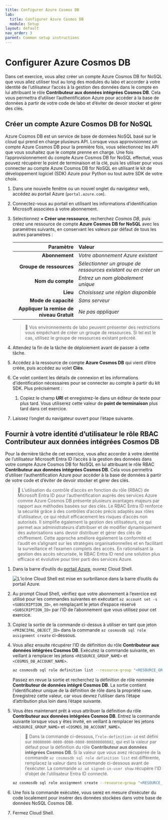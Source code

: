 ```yaml
---
title: Configurer Azure Cosmos DB
lab:
  title: Configurer Azure Cosmos DB
  module: Setup
layout: default
nav_order: 3
parent: Common setup instructions
---
```


# Configurer Azure Cosmos DB

Dans cet exercice, vous allez créer un compte Azure Cosmos DB for NoSQL que vous allez utiliser tout au long des modules du labo et accorder à votre identité de l’utilisateur l’accès à la gestion des données dans le compte en lui attribuant le rôle **Contributeur aux données intégrées Cosmos DB**. Cela vous permettra d’utiliser l’authentification Azure pour accéder à la base de données à partir de votre code de labo et d’éviter de devoir stocker et gérer des clés.

## Créer un compte Azure Cosmos DB for NoSQL

Azure Cosmos DB est un service de base de données NoSQL basé sur le cloud qui prend en charge plusieurs API. Lorsque vous approvisionnez un compte Azure Cosmos DB pour la première fois, vous sélectionnez les API que vous souhaitez que le compte prenne en charge. Une fois l’approvisionnement du compte Azure Cosmos DB for NoSQL effectué, vous pouvez récupérer le point de terminaison et la clé, puis les utiliser pour vous connecter au compte Azure Cosmos DB for NoSQL en utilisant le kit de développement logiciel (SDK) Azure pour Python ou tout autre SDK de votre choix.

1. Dans une nouvelle fenêtre ou un nouvel onglet du navigateur web, accédez au portail Azure (``portal.azure.com``).

1. Connectez-vous au portail en utilisant les informations d’identification Microsoft associées à votre abonnement.

1. Sélectionnez **+ Créer une ressource**, recherchez *Cosmos DB*, puis créez une ressource de compte **Azure Cosmos DB for NoSQL** avec les paramètres suivants, en conservant les valeurs par défaut de tous les autres paramètres :

    | **Paramètre** | **Valeur** |
    | ---: | :--- |
    | **Abonnement** | *Votre abonnement Azure existant* |
    | **Groupe de ressources** | *Sélectionner un groupe de ressources existant ou en créer un* |
    | **Nom du compte** | *Entrez un nom globalement unique* |
    | **Lieu** | *Choisissez une région disponible* |
    | **Mode de capacité** | *Sans serveur* |
    | **Appliquer la remise de niveau Gratuit** | *Ne pas appliquer* |

    > &#128221; Vos environnements de labo peuvent présenter des restrictions vous empêchant de créer un groupe de ressources. Si tel est le cas, utilisez le groupe de ressources existant précréé.

1. Attendez la fin de la tâche de déploiement avant de passer à cette tâche.

1. Accédez à la ressource de compte **Azure Cosmos DB** qui vient d’être créée, puis accédez au volet **Clés**.

1. Ce volet contient les détails de connexion et les informations d’identification nécessaires pour se connecter au compte à partir du kit SDK. Plus précisément :

    1. Copiez le champ **URI** et enregistrez-le dans un éditeur de texte pour plus tard. Vous utiliserez cette valeur de **point de terminaison** plus tard dans cet exercice.

1. Laissez l’onglet du navigateur ouvert pour l’étape suivante.

## Fournir à votre identité d’utilisateur le rôle RBAC Contributeur aux données intégrées Cosmos DB

Pour la dernière tâche de cet exercice, vous allez accorder à votre identité de l’utilisateur Microsoft Entra ID l’accès à la gestion des données dans votre compte Azure Cosmos DB for NoSQL en lui attribuant le rôle RBAC **Contributeur aux données intégrées Cosmos DB**. Cela vous permettra d’utiliser l’authentification Azure pour accéder à la base de données à partir de votre code et d’éviter de devoir stocker et gérer des clés.

> &#128221; L’utilisation du contrôle d’accès en fonction du rôle (RBAC) de Microsoft Entra ID pour l’authentification auprès des services Azure comme Azure Cosmos DB présente plusieurs avantages majeurs par rapport aux méthodes basées sur des clés. Le RBAC Entra ID renforce la sécurité grâce à des contrôles d’accès précis adaptés aux rôles d’utilisateur, ce qui réduit efficacement les risques d’accès non autorisés. Il simplifie également la gestion des utilisateurs, ce qui permet aux administrateurs d’attribuer et de modifier dynamiquement des autorisations sans devoir distribuer et gérer des clés de chiffrement. Cette approche améliore également la conformité et l’audit en s’alignant sur les stratégies organisationnelles et en facilitant la surveillance et l’examen complets des accès. En rationalisant la gestion des accès sécurisée, le RBAC Entra ID rend une solution plus efficace et évolutive pour tirer parti des services Azure.

1. Dans la barre d’outils du [portail Azure](https://portal.azure.com), ouvrez Cloud Shell.

    ![L’icône Cloud Shell est mise en surbrillance dans la barre d’outils du portail Azure.](media/azure-portal-toolbar-cloud-shell.png)

1. Au prompt Cloud Shell, vérifiez que votre abonnement à l’exercice est utilisé pour les commandes suivantes en exécutant `az account set -s <SUBSCRIPTION_ID>`, en remplaçant le jeton d’espace réservé `<SUBSCRIPTION_ID>` par l’ID de l’abonnement que vous utilisez pour cet exercice.

1. Copiez la sortie de la commande ci-dessus à utiliser en tant que jeton `<PRINCIPAL_OBJECT_ID>` dans la commande `az cosmosdb sql role assignment create` ci-dessous.

1. Vous allez ensuite récupérer l’ID de définition du rôle **Contributeur aux données intégrées Cosmos DB**. Exécutez la commande suivante, en veillant à remplacer les jetons `<RESOURCE_GROUP_NAME>` et `<COSMOS_DB_ACCOUNT_NAME>`.

    ```bash
    az cosmosdb sql role definition list --resource-group "<RESOURCE_GROUP_NAME>" --account-name "<COSMOS_DB_ACCOUNT_NAME>"
    ```

    Passez en revue la sortie et recherchez la définition de rôle nommée **Contributeur de données intégré Cosmos DB**. La sortie contient l’identificateur unique de la définition de rôle dans la propriété `name`. Enregistrez cette valeur, car vous devrez l’utiliser dans l’étape d’attribution plus loin dans l’étape suivante.

1. Vous êtes maintenant prêt à vous attribuer la définition du rôle **Contributeur aux données intégrées Cosmos DB**. Entrez la commande suivante lorsque vous y êtes invité, en veillant à remplacer les jetons `<RESOURCE_GROUP_NAME>` et `<COSMOS_DB_ACCOUNT_NAME>`.

    > &#128221; Dans la commande ci-dessous, l’`role-definition-id` est défini sur `00000000-0000-0000-0000-000000000002`, qui est la valeur par défaut pour la définition du rôle **Contributeur aux données intégrées Cosmos DB**. Si la valeur que vous avez récupérée de la commande `az cosmosdb sql role definition list` est différente, remplacez la valeur dans la commande ci-dessous avant de l’exécuter. La commande `az ad signed-in-user show` récupère l’ID d’objet de l’utilisateur Entra ID connecté.

    ```bash
    az cosmosdb sql role assignment create --resource-group "<RESOURCE_GROUP_NAME>" --account-name "<COSMOS_DB_ACCOUNT_NAME>" --role-definition-id "00000000-0000-0000-0000-000000000002" --principal-id $(az ad signed-in-user show --query id -o tsv) --scope "/"
    ```

1. Une fois la commande exécutée, vous serez en mesure d’exécuter du code localement pour insérer des données stockées dans votre base de données NoSQL Cosmos DB.

1. Fermez Cloud Shell.
